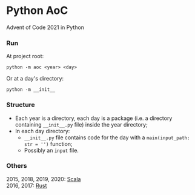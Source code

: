 # Python AoC
Advent of Code 2021 in Python

### Run
At project root:
```shell
python -m aoc <year> <day>
```
Or at a day's directory:
```shell
python -m __init__
```

### Structure
- Each year is a directory, each day is a package (i.e. a directory containing `__init__.py` file) inside the year directory;
- In each day directory:
  - `__init__.py` file contains code for the day with a `main(input_path: str = '')` function;
  - Possibly an `input` file.

### Others
2015, 2018, 2019, 2020: [Scala](https://github.com/PhuNH/scala_aoc)  
2016, 2017: [Rust](https://github.com/PhuNH/rust_aoc)